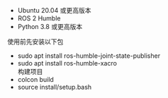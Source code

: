 - Ubuntu 20.04 或更高版本
- ROS 2 Humble
- Python 3.8 或更高版本

使用前先安装以下包
- sudo apt install ros-humble-joint-state-publisher
- sudo apt install ros-humble-xacro  
构建项目  
- colcon build
- source install/setup.bash
